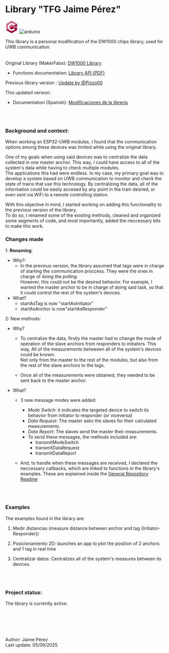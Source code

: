 # Library "TFG Jaime Pérez"

<img src="https://github.com/jimmyperezp/jimmyperezp/blob/main/cpp.svg" alt="c++" width="40" height="40"/> <img src="https://cdn.worldvectorlogo.com/logos/arduino-1.svg" alt="arduino" width="40" height="40"/>


This library is a personal modification of the DW1000 chips library, used for UWB communication.   
<br><br>
Original Library (MakerFabs): [DW1000 Library](https://github.com/jremington/UWB-Indoor-Localization_Arduino/tree/main/DW1000_library) 
- Functions documentation: [Library API (PDF)](https://cdn.rawgit.com/thotro/arduino-dw1000/master/extras/doc/DW1000_Arduino_API_doc.pdf)

Previous library version : [Update by @Pizzo00](https://github.com/jremington/UWB-Indoor-Localization_Arduino/tree/main/DW1000_library_pizzo00)

This updated version:
- Documentation (Spanish): [Modificaciones de la librería](https://github.com/jimmyperezp/TFG_UWB/blob/main/00%20-%20Libreria%20TFG%20Jaime%20Perez/Modificaciones%20librer%C3%ADa%20DW1000.pdf)

<br><br>
### Background and context:

When working on ESP32-UWB modules, I found that the communication options among these devices was limited while using the original library. 

One of my goals when using said devices was to centralize the data collected in one master anchor. This way, I could have access to all of the system's data while having to check multiple modules.  
The applications this had were endless. In my case, my primary goal was to develop a system based on UWB communication to monitor and check the state of trains that use this technology. By centralizing the data, all of the information could be easily accesed by any point in the train desired, or even sent via WiFi to a remote controlling station. 

With this objective in mind, I started working on adding this functionality to the previous version of the library.  
To do so, I renamed some of the existing methods, cleaned and organized some segments of code, and most importantly, added the neccessary bits to make this work. 

### Changes made

1: **Renaming**:  

 - Why?:
    - In the previous version, the library assumed that tags were in charge of starting the communication proccess. They were the ones in charge of doing the *polling*.  
    However, this could not be the desired behavior. For example, I wanted the master anchor to be in charge of doing said task, so that it could control the rest of the system's devices. 
- What?
     - startAsTag is now "startAsInitiator"
     - startAsAnchor is now"startAsResponder"



2: New methods:
- Why?
    - To centralize the data, firstly the master had to change the mode of operation of the slave anchors from responders to initiators. This way, All of the measurements betweeen all of the system's devices could be known.  
    Not only from the master to the rest of the modules, but also from the rest of the slave anchors to the tags. 

    - Once all of the measurements were obtained, they needed to be sent back to the master anchor.
- What?
    - 3 new message modes were added:  
        - *Mode Switch*: it indicates the targeted device to switch its behavior from initiator to responder (or viceversa)
        - *Data Request*: The master asks the slaves for their calculated measurements.
        - *Data Report*: The slaves send the master their measurements.
        - To send these messages, the methods included are: 
            - transmitModeSwitch
            - transmitDataRequest
            - transmitDataReport
        
    - And, to handle when these messages are received, I declared the neccessary callbacks, which are linked to functions in the library's examples. These are explained inside the [General Repository Readme](https://github.com/jimmyperezp/TFG_UWB/tree/main)


<br><br>

### Examples

The examples found in the library are: 

1. Medir distancias (measure distance between anchor and tag (Initiator-Responder))

2. Posicionamiento 2D: launches an app to plot the position of 2 anchors and 1 tag in real time

3. Centralizar datos: Centralizes all of the system's measures between its devices.


<br><br>
### Project status: 

The library is currently active. 


<br><br>
---------
Author: Jaime Pérez   
Last update: 05/09/2025
